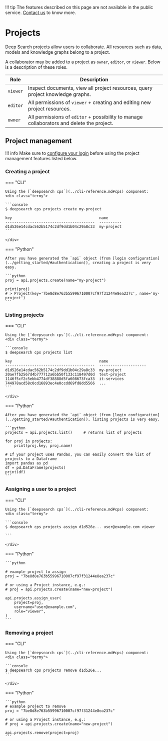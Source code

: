 !!! tip
        The features described on this page are not available in the public service. [Contact us](https://ds4sd.github.io/) to know more.

# Projects

Deep Search projects allow users to collaborate.
All resources such as data, models and knowledge graphs belong to a project.

A collaborator may be added to a project as `owner`, `editor`, or `viewer`. Below is a description of these roles.

| Role       | Description                          |
| ---------- | ------------------------------------ |
| `viewer`   | Inspect documents, view all project resources, query project knowledge graphs. |
| `editor`   | All permissions of `viewer` + creating and editing new project resources. |
| `owner`    | All permissions of `editor` + possibility to manage collaborators and delete the project. |

## Project management

!!! info
    Make sure to [configure your login](../getting_started/index.md#authentication) before
    using the project management features listed below.

### Creating a project

=== "CLI"

    Using the [`deepsearch cps`](../cli-reference.md#cps) component:
    <div class="termy">

    ```console
    $ deepsearch cps projects create my-project

    key                                       name
    ----------------------------------------  ----------
    d1d526e14cdac562b5174c2df9dd1b04c29a8c33  my-project
    ```

    </div>

=== "Python"

    After you have generated the `api` object (from [login configuration](../getting_started/#authentication)), creating a project is very easy.

    ```python
    proj = api.projects.create(name="my-project")

    print(proj)
    # > Project(key='7be8d8e763b55996710007cf97f31244e8ea237c', name='my-project')
    ```

### Listing projects

=== "CLI"

    Using the [`deepsearch cps`](../cli-reference.md#cps) component:
    <div class="termy">

    ```console
    $ deepsearch cps projects list

    key                                       name
    ----------------------------------------  ---------------------
    d1d526e14cdac562b5174c2df9dd1b04c29a8c33  my-project
    20ae7fb2567d4b777712a6bb50f133c118497d0d  test-project
    1146f5cf2c5ebb4774df38888d5fa608673fca33  it-services
    744978acd58c0cd16893ec4e0ccdd69fd8dd5566  ...
    ```

    </div>

=== "Python"

    After you have generated the `api` object (from [login configuration](../getting_started/#authentication)), listing projects is very easy.

    ```python
    projects = api.projects.list()     # returns list of projects

    for proj in projects:
        print(proj.key, proj.name)

    # If your project uses Pandas, you can easily convert the list of projects to a Dataframe
    import pandas as pd
    df = pd.DataFrame(projects)
    print(df)
    ```

### Assigning a user to a project

=== "CLI"

    Using the [`deepsearch cps`](../cli-reference.md#cps) component:
    <div class="termy">

    ```console
    $ deepsearch cps projects assign d1d526e... user@example.com viewer

    ```

    </div>


=== "Python"

    ```python

    # example project to assign
    proj = "7be8d8e763b55996710007cf97f31244e8ea237c"

    # or using a Project instance, e.g.:
    # proj = api.projects.create(name="new-project")

    api.projects.assign_user(
        project=proj,
        username="user@example.com",
        role="viewer",
    )
    ```

### Removing a project

=== "CLI"

    Using the [`deepsearch cps`](../cli-reference.md#cps) component:
    <div class="termy">

    ```console
    $ deepsearch cps projects remove d1d526e...
    ```

    </div>

=== "Python"

    ```python
    # example project to remove
    proj = "7be8d8e763b55996710007cf97f31244e8ea237c"

    # or using a Project instance, e.g.:
    # proj = api.projects.create(name="new-project")

    api.projects.remove(project=proj)
    ```
